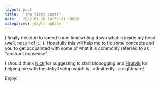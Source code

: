 ```yaml
---
layout: post
title:  "The first post!"
date:   2022-01-26 14:36:21 +0000
categories: jekyll update
---
```


I finally decided to spend some time writing down what is inside my head (well, not all of it.. ). Hopefully this will help me to fix some concepts and you to get acquainted with some of what it is commonly referred to as "abstract nonsense". 

I should thank [Nick][nick-wu] for suggesting to start blooogging and [Hrutvik][hrutvik-kanabar] for helping me with the Jekyll setup which is.. admittedly.. a nightmare!

Enjoy!

[nick-wu]: https://zenzike.com
[hrutvik-kanabar]:   https://hrutvik.co.uk
